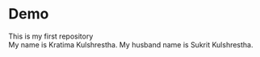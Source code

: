 # Demo
This is my first repository
<br>
My name is Kratima Kulshrestha.
My husband name is Sukrit Kulshrestha.
